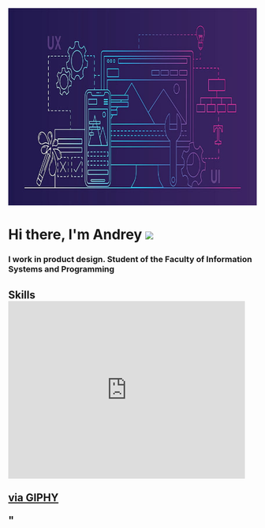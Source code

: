 <div align="center">
  <img src="https://github.com/AndreiExtr/andreiExtr/blob/main/%60.jpg" width="850" height="400"/>
</div>

<h1 align="left">Hi there, I'm Andrey</a> 
<img src="https://github.com/blackcater/blackcater/raw/main/images/Hi.gif" height="32"/></h1>
<h3 align="left">I work in product design. Student of the Faculty of Information Systems and Programming</h3>

<h2 align="left">Skills</a> 
<iframe src="https://giphy.com/embed/DfipjJJu44zRaX1rdK" width="480" height="360" frameBorder="0" class="giphy-embed" allowFullScreen></iframe><p><a href="https://giphy.com/gifs/3d-emoji-animated-emoticon-DfipjJJu44zRaX1rdK">via GIPHY</a></p>"

<!--
**AndreiExtr/andreiExtr** is a ✨ _special_ ✨ repository because its `README.md` (this file) appears on your GitHub profile.

Here are some ideas to get you started:

- 🔭 I’m currently working on ...
- 🌱 I’m currently learning ...
- 👯 I’m looking to collaborate on ...
- 🤔 I’m looking for help with ...
- 💬 Ask me about ...
- 📫 How to reach me: ...
- 😄 Pronouns: ...
- ⚡ Fun fact: ...
-->
